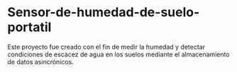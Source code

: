 # Sensor-de-humedad-de-suelo-portatil
Este proyecto fue creado con el fin de medir la humedad y detectar condiciones de escacez de agua en los suelos mediante el almacenamiento de datos asincrónicos.
